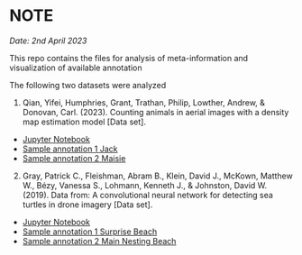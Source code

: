 # NOTE
_Date: 2nd April 2023_

This repo contains the files for analysis of meta-information and visualization of available annotation 

The following two datasets were analyzed 

1. Qian, Yifei, Humphries, Grant, Trathan, Philip, Lowther, Andrew, & Donovan, Carl. (2023). Counting animals in aerial images with a density map estimation model [Data set].

- [Jupyter Notebook](https://github.com/skyprince999/Drone_Imagery/blob/main/Drone%20Images%20database%20metadata%20%5BDan%5D.ipynb)
- [Sample annotation 1 Jack](https://github.com/skyprince999/Drone_Imagery/blob/main/jack_sample.png)
- [Sample annotation 2 Maisie](https://github.com/skyprince999/Drone_Imagery/blob/main/maisie.png)



2. Gray, Patrick C., Fleishman, Abram B., Klein, David J., McKown, Matthew W., Bézy, Vanessa S., Lohmann, Kenneth J., & Johnston, David W. (2019). Data from: A convolutional neural network for detecting sea turtles in drone imagery [Data set].

- [Jupyter Notebook](https://github.com/skyprince999/Drone_Imagery/blob/main/A%20convolutional%20neural%20network%20for%20detecting%20sea%20turtles%20in%20drone%20imagery.ipynb)
- [Sample annotation 1 Surprise Beach](https://github.com/skyprince999/Drone_Imagery/blob/main/surprisebeach.png)
- [Sample annotation 2 Main Nesting Beach](https://github.com/skyprince999/Drone_Imagery/blob/main/mainnestingbeach.png)


